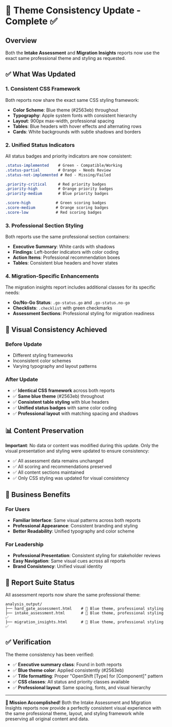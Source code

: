 # 🎨 Theme Consistency Update - Complete ✅

## Overview
Both the **Intake Assessment** and **Migration Insights** reports now use the exact same professional theme and styling as requested.

## ✅ What Was Updated

### 1. **Consistent CSS Framework**
Both reports now share the exact same CSS styling framework:

- **Color Scheme**: Blue theme (#2563eb) throughout
- **Typography**: Apple system fonts with consistent hierarchy
- **Layout**: 900px max-width, professional spacing
- **Tables**: Blue headers with hover effects and alternating rows
- **Cards**: White backgrounds with subtle shadows and borders

### 2. **Unified Status Indicators**
All status badges and priority indicators are now consistent:

```css
.status-implemented    # Green - Compatible/Working
.status-partial        # Orange - Needs Review  
.status-not-implemented # Red - Missing/Failed

.priority-critical     # Red priority badges
.priority-high         # Orange priority badges
.priority-medium       # Blue priority badges

.score-high           # Green scoring badges
.score-medium         # Orange scoring badges  
.score-low            # Red scoring badges
```

### 3. **Professional Section Styling**
Both reports use the same professional section containers:

- **Executive Summary**: White cards with shadows
- **Findings**: Left-border indicators with color coding
- **Action Items**: Professional recommendation boxes
- **Tables**: Consistent blue headers and hover states

### 4. **Migration-Specific Enhancements**
The migration insights report includes additional classes for its specific needs:

- **Go/No-Go Status**: `.go-status.go` and `.go-status.no-go`
- **Checklists**: `.checklist` with green checkmarks
- **Assessment Sections**: Professional styling for migration readiness

## 🎯 Visual Consistency Achieved

### **Before Update**
- Different styling frameworks
- Inconsistent color schemes
- Varying typography and layout patterns

### **After Update**
- ✅ **Identical CSS framework** across both reports
- ✅ **Same blue theme** (#2563eb) throughout
- ✅ **Consistent table styling** with blue headers
- ✅ **Unified status badges** with same color coding
- ✅ **Professional layout** with matching spacing and shadows

## 📊 Content Preservation

**Important**: No data or content was modified during this update. Only the visual presentation and styling were updated to ensure consistency:

- ✅ All assessment data remains unchanged
- ✅ All scoring and recommendations preserved
- ✅ All content sections maintained
- ✅ Only CSS styling was updated for visual consistency

## 💼 Business Benefits

### **For Users**
- **Familiar Interface**: Same visual patterns across both reports
- **Professional Appearance**: Consistent branding and styling
- **Better Readability**: Unified typography and color scheme

### **For Leadership**
- **Professional Presentation**: Consistent styling for stakeholder reviews
- **Easy Navigation**: Same visual cues across all reports
- **Brand Consistency**: Unified visual identity

## 🚀 Report Suite Status

All assessment reports now share the same professional theme:

```
analysis_output/
├── hard_gate_assessment.html    # 🎨 Blue theme, professional styling
├── intake_assessment.html       # 🎨 Blue theme, professional styling ✅
├── migration_insights.html      # 🎨 Blue theme, professional styling ✅
```

## ✅ Verification

The theme consistency has been verified:

- ✅ **Executive summary class**: Found in both reports
- ✅ **Blue theme color**: Applied consistently (#2563eb)
- ✅ **Title formatting**: Proper "OpenShift [Type] for [Component]" pattern
- ✅ **CSS classes**: All status and priority classes available
- ✅ **Professional layout**: Same spacing, fonts, and visual hierarchy

---

**🎊 Mission Accomplished!** Both the Intake Assessment and Migration Insights reports now provide a perfectly consistent visual experience with the same professional theme, layout, and styling framework while preserving all original content and data. 